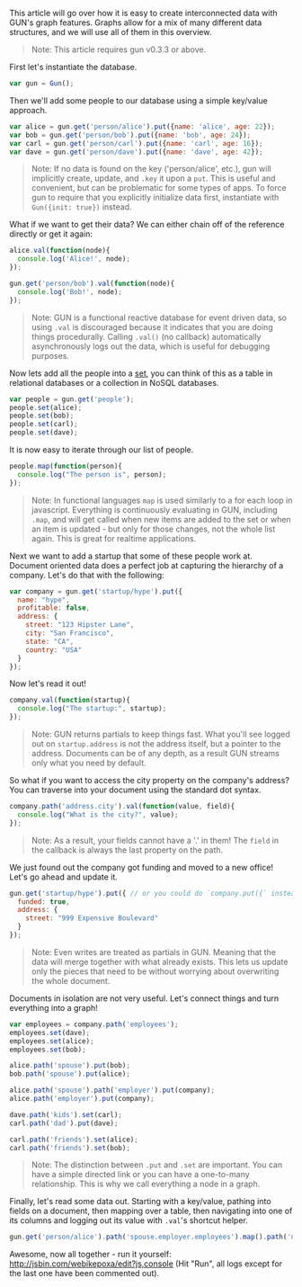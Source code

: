 This article will go over how it is easy to create interconnected data with GUN's graph features. Graphs allow for a mix of many different data structures, and we will use all of them in this overview.

> Note: This article requires gun v0.3.3 or above.

First let's instantiate the database.

```javascript
var gun = Gun();
```

Then we'll add some people to our database using a simple key/value approach.

```javascript
var alice = gun.get('person/alice').put({name: 'alice', age: 22});
var bob = gun.get('person/bob').put({name: 'bob', age: 24});
var carl = gun.get('person/carl').put({name: 'carl', age: 16});
var dave = gun.get('person/dave').put({name: 'dave', age: 42});
```

> Note: If no data is found on the key ('person/alice', etc.), gun will implicitly create, update, and `.key` it upon a `put`. This is useful and convenient, but can be problematic for some types of apps. To force gun to require that you explicitly initialize data first, instantiate with `Gun({init: true})` instead.

What if we want to get their data? We can either chain off of the reference directly or get it again:

```javascript
alice.val(function(node){
  console.log('Alice!', node);
});

gun.get('person/bob').val(function(node){
  console.log('Bob!', node);
});
```

> Note: GUN is a functional reactive database for event driven data, so using `.val` is discouraged because it indicates that you are doing things procedurally. Calling `.val()` (no callback) automatically asynchronously logs out the data, which is useful for debugging purposes.

Now lets add all the people into a [set](https://en.wikipedia.org/wiki/Set_(mathematics)), you can think of this as a table in relational databases or a collection in NoSQL databases.

```javascript
var people = gun.get('people');
people.set(alice);
people.set(bob);
people.set(carl);
people.set(dave);
```

It is now easy to iterate through our list of people.

```javascript
people.map(function(person){
  console.log("The person is", person);
});
```

> Note: In functional languages `map` is used similarly to a for each loop in javascript. Everything is continuously evaluating in GUN, including `.map`, and will get called when new items are added to the set or when an item is updated - but only for those changes, not the whole list again. This is great for realtime applications.

Next we want to add a startup that some of these people work at. Document oriented data does a perfect job at capturing the hierarchy of a company. Let's do that with the following:

```javascript
var company = gun.get('startup/hype').put({
  name: "hype",
  profitable: false,
  address: {
    street: "123 Hipster Lane",
    city: "San Francisco",
    state: "CA",
    country: "USA"
  }
});
```

Now let's read it out!

```javascript
company.val(function(startup){
  console.log("The startup:", startup);
});
```

> Note: GUN returns partials to keep things fast. What you'll see logged out on `startup.address` is not the address itself, but a pointer to the address. Documents can be of any depth, as a result GUN streams only what you need by default.

So what if you want to access the city property on the company's address? You can traverse into your document using the standard dot syntax.

```javascript
company.path('address.city').val(function(value, field){
  console.log("What is the city?", value);
});
```

> Note: As a result, your fields cannot have a '.' in them! The `field` in the callback is always the last property on the path.

We just found out the company got funding and moved to a new office! Let's go ahead and update it.

```javascript
gun.get('startup/hype').put({ // or you could do `company.put({` instead.
  funded: true,
  address: {
    street: "999 Expensive Boulevard"
  }
});
```

> Note: Even writes are treated as partials in GUN. Meaning that the data will merge together with what already exists. This lets us update only the pieces that need to be without worrying about overwriting the whole document.

Documents in isolation are not very useful. Let's connect things and turn everything into a graph!

```javascript
var employees = company.path('employees');
employees.set(dave);
employees.set(alice);
employees.set(bob);

alice.path('spouse').put(bob);
bob.path('spouse').put(alice);

alice.path('spouse').path('employer').put(company);
alice.path('employer').put(company);

dave.path('kids').set(carl);
carl.path('dad').put(dave);

carl.path('friends').set(alice);
carl.path('friends').set(bob);
```

> Note: The distinction between `.put` and `.set` are important. You can have a simple directed link or you can have a one-to-many relationship. This is why we call everything a node in a graph.

Finally, let's read some data out. Starting with a key/value, pathing into fields on a document, then mapping over a table, then navigating into one of its columns and logging out its value with `.val`'s shortcut helper.

```javascript
gun.get('person/alice').path('spouse.employer.employees').map().path('name').val("The employee's");
```

Awesome, now all together - run it yourself: http://jsbin.com/webikepoxa/edit?js,console (Hit "Run", all logs except for the last one have been commented out).